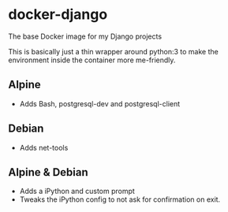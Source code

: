 # docker-django

The base Docker image for my Django projects

This is basically just a thin wrapper around python:3 to make the environment
inside the container more me-friendly.

## Alpine

* Adds Bash, postgresql-dev and postgresql-client

## Debian

* Adds net-tools

## Alpine & Debian

* Adds a iPython and custom prompt
* Tweaks the iPython config to not ask for confirmation on exit.
